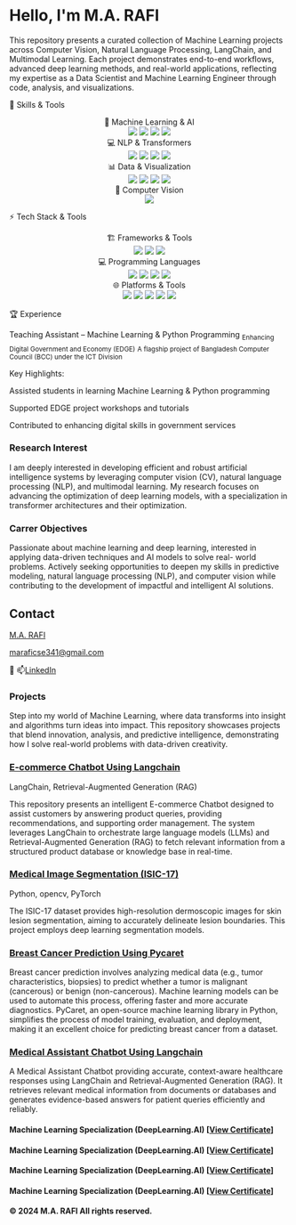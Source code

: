 
# Hello, I'm M.A. RAFI

This repository presents a curated collection of Machine Learning projects across 
Computer Vision, Natural Language Processing, LangChain, and Multimodal Learning. 
Each project demonstrates end-to-end workflows, advanced deep learning methods, and 
real-world applications, reflecting my expertise as a Data Scientist and Machine 
Learning Engineer through code, analysis, and visualizations.


🧠 Skills & Tools
<div align="center">
🤖 Machine Learning & AI
<div> <img src="https://img.shields.io/badge/PyTorch-FF6F61?style=for-the-badge&logo=pytorch&logoColor=000000" /> <img src="https://img.shields.io/badge/TensorFlow-FF9900?style=for-the-badge&logo=tensorflow&logoColor=000000" /> <img src="https://img.shields.io/badge/Scikit--Learn-FFB347?style=for-the-badge&logo=scikit-learn&logoColor=000000" /> <img src="https://img.shields.io/badge/Multimodal%20AI-00CED1?style=for-the-badge&logo=ai&logoColor=FFFFFF" /> </div>
💻 NLP & Transformers
<div> <img src="https://img.shields.io/badge/Transformers-52307C?style=for-the-badge&logo=huggingface&logoColor=F7DF1E" /> <img src="https://img.shields.io/badge/NLP-8A2BE2?style=for-the-badge&logo=ai&logoColor=FFFFFF" /> <img src="https://img.shields.io/badge/SpaCy-FF69B4?style=for-the-badge&logo=python&logoColor=FFFFFF" /> <img src="https://img.shields.io/badge/NLTK-00FA9A?style=for-the-badge&logo=python&logoColor=000000" /> </div>
📊 Data & Visualization
<div> <img src="https://img.shields.io/badge/NumPy-4B0082?style=for-the-badge&logo=numpy&logoColor=FFD700" /> <img src="https://img.shields.io/badge/Pandas-1E90FF?style=for-the-badge&logo=pandas&logoColor=FFFFFF" /> <img src="https://img.shields.io/badge/Matplotlib-FF4500?style=for-the-badge&logo=matplotlib&logoColor=FFFFFF" /> <img src="https://img.shields.io/badge/PyCaret-FF1493?style=for-the-badge&logo=python&logoColor=FFFFFF" /> </div>
🎥 Computer Vision
<div> <img src="https://img.shields.io/badge/OpenCV-32CD32?style=for-the-badge&logo=opencv&logoColor=FFFFFF" /> </div> </div>

⚡ Tech Stack & Tools
<div align="center">
🏗️ Frameworks & Tools
<div> <img src="https://img.shields.io/badge/LangChain-1C3C3C?style=for-the-badge&logo=langchain&logoColor=white" /> <img src="https://img.shields.io/badge/Django-092E20?style=for-the-badge&logo=django&logoColor=green" /> <img src="https://img.shields.io/badge/Streamlit-FF4B4B?style=for-the-badge&logo=streamlit&logoColor=white" /> </div>
💻 Programming Languages
<div> <img src="https://img.shields.io/badge/Python-306998?style=for-the-badge&logo=python&logoColor=FFD43B" /> <img src="https://img.shields.io/badge/SQL-1E3A5F?style=for-the-badge&logo=postgresql&logoColor=white" /> <img src="https://img.shields.io/badge/C-0078D7?style=for-the-badge&logo=c&logoColor=white" /> <img src="https://img.shields.io/badge/R-1B4F72?style=for-the-badge&logo=r&logoColor=FFD43B" /> </div>
🌐 Platforms & Tools
<div> <img src="https://img.shields.io/badge/Coursera-1E90FF?style=for-the-badge&logo=coursera&logoColor=white" /> <img src="https://img.shields.io/badge/Kaggle-FF69B4?style=for-the-badge&logo=kaggle&logoColor=white" /> <img src="https://img.shields.io/badge/Conda-008080?style=for-the-badge&logo=anaconda&logoColor=white" /> <img src="https://img.shields.io/badge/HuggingFace-F4A460?style=for-the-badge&logo=huggingface&logoColor=black" /> <img src="https://img.shields.io/badge/Git-FF4500?style=for-the-badge&logo=git&logoColor=white" /> </div> </div>

🏆 Experience

Teaching Assistant – Machine Learning & Python Programming
<sub>Enhancing Digital Government and Economy (EDGE)</sub>
<sub>A flagship project of Bangladesh Computer Council (BCC) under the ICT Division</sub>

<div>

Key Highlights:

Assisted students in learning Machine Learning & Python programming

Supported EDGE project workshops and tutorials

Contributed to enhancing digital skills in government services

</div>

### **Research Interest**
I am deeply interested in developing efficient and robust artificial intelligence systems by leveraging computer vision (CV), natural
language processing (NLP), and multimodal learning. My research focuses on advancing the optimization of deep learning models,
with a specialization in transformer architectures and their optimization. 

### **Carrer Objectives**
Passionate about machine learning and deep learning, interested in applying data-driven techniques and AI models to solve real-
world problems. Actively seeking opportunities to deepen my skills in predictive modeling, natural language processing (NLP), and
computer vision while contributing to the development of impactful and intelligent AI solutions.


<!-- ## Table of Contents

- [Project 1: Automatic License Plate Recognition](https://github.com/tushar2704/Sales-for-Retail-and-Food-Services)
- [Project 2: Football Game Analysis using Computer Vision](https://github.com/m4hfuj/football-game-analysis)
- [Project 3: Bangladeshi Tech Job Listing](https://github.com/m4hfuj/football-game-analysis)
- [Project 4: Student ID Card validity checker](https://github.com/m4hfuj/Student-ID-card-validity-checker)
- [Project 5: Fine-tuning microsoft phi-2 model on medicine data](https://github.com/m4hfuj/Large-Language-Models/blob/main/Fine%20Tuning%20microsoft%20phi-2%20on%20medicine%20dataset.ipynb)

---
- [<ins><b>©2023 Mirza Mahfuj Hossain. All rights reserved</b></ins>]()
--- -->
## Contact

[M.A. RAFI ](https://github.com/Rafi3690)

 maraficse341@gmail.com

🔗 📫[LinkedIn](www.linkedin.com/in/m-a-rafi-a7300b262)

### Projects

Step into my world of Machine Learning, where data transforms into insight and algorithms turn ideas into impact. 
This repository showcases projects that blend innovation, analysis, and predictive intelligence, demonstrating 
how I solve real-world problems with data-driven creativity.

### [E-commerce Chatbot Using Langchain](https://github.com/Rafi3690/E-commerce-Chatbot)
LangChain, Retrieval-Augmented Generation (RAG)

This repository presents an intelligent E-commerce Chatbot designed to assist customers by answering product queries, 
providing recommendations, and supporting order management. The system leverages LangChain to orchestrate large language models (LLMs)
and Retrieval-Augmented Generation (RAG) to fetch relevant information from a structured product database or knowledge base in real-time.

### [Medical Image Segmentation (ISIC-17)](https://github.com/Rafi3690/ISIC-2017-Segmentation)

Python, opencv, PyTorch

The ISIC-17 dataset provides high-resolution dermoscopic images for skin lesion segmentation, 
aiming to accurately delineate lesion boundaries. This project employs deep learning segmentation models.

<!-- ![Automatic License Plate Recognition](assets/project-alpr.gif) -->
<!-- <img src="assets/project-alpr.gif" width="600"> -->
### [Breast Cancer Prediction Using Pycaret](https://github.com/Rafi3690/Breast-Cancer-Prediction-Useing-Pycaret)

Breast cancer prediction involves analyzing medical data (e.g., tumor characteristics, biopsies) to predict whether a tumor is malignant (cancerous) or benign (non-cancerous). 
Machine learning models can be used to automate this process, offering faster and more accurate diagnostics. PyCaret, an open-source machine learning library in Python, simplifies 
the process of model training, evaluation, and deployment, making it an excellent choice for predicting breast cancer from a dataset.

### [Medical Assistant Chatbot Using Langchain](https://github.com/Rafi3690/Chatbot-Development)
A Medical Assistant Chatbot providing accurate, context-aware healthcare responses using LangChain and Retrieval-Augmented Generation (RAG). 
It retrieves relevant medical information from documents or databases and generates evidence-based answers for patient queries efficiently and reliably.


<!-- ![project-Football-Game-Analysis](assets/project-Football-Game-Analysis.gif) -->
<!-- <img src="assets/project-Football-Game-Analysis.gif" width="600"> -->



<!--### [🙂 Face detection and recognition using yolov8 facenet](https://github.com/m4hfuj/FaceStream/tree/version-6)

This Python project processes live video from a webcam or YouTube stream, detecting 
faces and applying filters in real time. It uses YOLOv8 for face detection,
InceptionResnetV1 (Facenet) for recognition, and Mediapipe for accurate landmark 
mapping. With an intuitive PyQt5 interface, users can input YouTube links, 
upload photos, and save recognized faces, enabling a seamless and interactive 
experience.

<!-- <img src="assets/project-facestream.gif" width="600" > -->




<!--### [🔎 Bangladeshi tech job data analysis from bdjobs](https://github.com/m4hfuj/bangladeshi-tech-job-query)

This project automates the collection of technical job data from BD Jobs using 
web scraping and stores it in a MySQL database. Job fields are classified using 
LLM-based text classification, while educational requirements, programming 
languages, and packages are identified using regular expressions. A dashboard 
visualizes the top 10 educational requirements, programming languages, and 
packages, with filtering options by job field.

<!-- <img src="assets/project-Tech-Job-Query.png" width="600" > -->



<!-- ### [Project 4: 🪪 Student ID Card validity checker](https://github.com/m4hfuj/Student-ID-card-validity-checker)

This project is designed to validate student ID cards using machine learning and 
web technologies. It involves collecting and processing ID card images and annotaing them, 
training an YOLO object detection model, and integrating it with a web application for 
real-time validation.

<img src="assets/project-Student-ID-Card-validity.png" width="600" height="250"> -->



<!-- ### [Project 4: 🤖 Fine-tuning microsoft phi-2 model on medicine data](https://github.com/m4hfuj/Large-Language-Models/blob/main/Fine%20Tuning%20microsoft%20phi-2%20on%20medicine%20dataset.ipynb)

Fine-tuned the Microsoft Phi-2 model on medical data by adapting its pre-trained 
capabilities to domain-specific tasks like medical text classification and summarization. 
This allowed me to enhance the model's performance, leveraging its advanced natural 
language understanding for healthcare applications, allowing it to generate recommended 
medicine details based on disease symptoms. -->




<!--## 🧮 Machine Learning / Deep Learning 

I have spent a lot of time diving deep into various machine learning and deep learning algorithms, 
learning both the theory behind them and how to implement them in code. This 
blend of knowledge has given me the ability to not only use these algorithms 
effectively but also tweak and adapt them to solve specific problems. Here is a 
list of the machine learning algorithms and techniques I am familiar with, 
highlighting the range of skills I have developed in this area.


- [Machine Learning Algorithms](): In this repository, 
  I have implemented fundamental machine learning algorithms from scratch, without using any libraries or 
  packages. It is a hands-on way I have explored the basics of these algorithms.

- [Computer Vision Algorithms](): This repository 
  contains some of the computer vision algorithms I have worked on, including image classification, 
  object detection, and image segmentation. These implementations use frameworks like PyTorch and 
  TensorFlow, which I have gained hands-on experience with.
  
  [Natural Language Processing Algorithms](): This repository 
  contains some of the computer vision algorithms I have worked on, including image classification, 
  object detection, and image segmentation. These implementations use frameworks like PyTorch and 
  TensorFlow, which I have gained hands-on experience with.

- [Unsupervised Learning Algorithms](): I have implemented 
  several unsupervised learning algorithms, including a recommendendation system. It is a project where I explore 
  how to handle and derive insights from data without labeled examples.

- [Large Language Models](): This repository contains 
  code for loading, encoding, and fine-tuning large language models (LLMs). It reflects my work on 
  adapting pre-trained models for various natural language processing tasks.
    



<!-- ## 📜 Certificates

Here is some certificates that I achieved: -->

#### Machine Learning Specialization (DeepLearning.AI) [[View Certificate](https://drive.google.com/file/d/1LzMUfjKMJSBGMOGwD127hCvszlgTjcFj/view?usp=sharing)]
#### Machine Learning Specialization (DeepLearning.AI) [[View Certificate](https://www.coursera.org/account/accomplishments/certificate/DZPZPRHQACSL)]
#### Machine Learning Specialization (DeepLearning.AI) [[View Certificate](https://learn.deeplearning.ai/accomplishments/234fa2cb-058b-43f1-b9fe-43f6a007adce?usp=sharing)]
#### Machine Learning Specialization (DeepLearning.AI) [[View Certificate](https://drive.google.com/file/d/1d-zlQ00xAv5KE6SGFLknd_UpA93rnPeu/view)]

<!-- 
<img src="assets/certificate.png" width="600" height="350">
View it online: [Certificate Link](https://coursera.org/share/1fe452302aaab3d09a03d8394e07db63)

#### Data Science:

**Course: What is Data Science?** [[View Certificate](https://coursera.org/share/a4d919405211a9917d5d29cfed9c59c6)]

**Course: Tools for Data Science** [[View Certificate](https://coursera.org/share/2548a4c77d89bd3d14c66cb833818939)]

#### Projects:

**Deep Learning with PyTorch : Object Localization** [[View Certificate](https://coursera.org/share/34443c99168a26d83c717a936be6f69d)]

**Deep Learning with PyTorch : Image Segmentation** [[View Certificate](https://coursera.org/share/ab304e46f58e0a6ed8bdc9e4dedd3915)]

**Command Line in Linux** [[View Certificate](https://coursera.org/share/ce2bf70b6a149f69428c3f706f0e9b90)]

**Basic Image Classification with TensorFlow** [[View Certificate](https://coursera.org/share/d4e4f32a781f2aade35ed126eb2fe00a)]

 -->

#### © 2024 M.A. RAFI All rights reserved.
